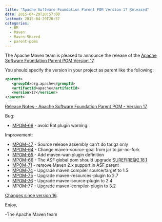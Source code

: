 ```yaml
---
title: "Apache Software Foundation Parent POM Version 17 Released"
date: 2015-04-29T20:57:00
lastmod: 2015-04-29T20:57
categories:
  - BM
  - Maven
  - Maven-Shared
  - parent-poms
---
```

The Apache Maven team is pleased to announce the release of the 
[Apache Software Foundation Parent POM Version 17](http://maven.apache.org/pom/asf/).

You should specify the version in your project as parent like the following:

```xml
<parent>
   <groupId>org.apache</groupId>
   <artifactId>apache</artifactId>
   <version>17</version>
</parent>
```

<!-- more -->

[Release Notes - Apache Software Foundation Parent POM - Version 17](https://issues.apache.org/jira/secure/ReleaseNote.jspa?projectId=12311250&version=12329009)

Bug:

 * [MPOM-69](https://issues.apache.org/jira/browse/MPOM-69) - avoid Rat plugin warning

Improvement:

 * [MPOM-47](https://issues.apache.org/jira/browse/MPOM-47) - Source release assembly can't do tar.gz only
 * [MPOM-64](https://issues.apache.org/jira/browse/MPOM-64) - Change maven-source-goal from jar to jar-no-fork
 * [MPOM-65](https://issues.apache.org/jira/browse/MPOM-65) - Add maven-war-plugin definition
 * [MPOM-66](https://issues.apache.org/jira/browse/MPOM-66) - The ASF global pom should upgrade SUREFIRE@2.18.1
 * [MPOM-71](https://issues.apache.org/jira/browse/MPOM-71) - remove Maven 2.x support in ASF parent
 * [MPOM-74](https://issues.apache.org/jira/browse/MPOM-74) - Upgrade maven compiler source/target to 1.5
 * [MPOM-75](https://issues.apache.org/jira/browse/MPOM-75) - Upgrade maven-resources-plugin to 2.7
 * [MPOM-76](https://issues.apache.org/jira/browse/MPOM-76) - Upgrade maven-source-plugin to 2.4
 * [MPOM-77](https://issues.apache.org/jira/browse/MPOM-77) - Upgrade maven-compiler-plugin to 3.2

[Changes since version 16](http://svn.apache.org/viewvc/maven/pom/tags/apache-17/pom.xml?r1=HEAD&r2=1639452&diff_format=h).

Enjoy,

-The Apache Maven team 
